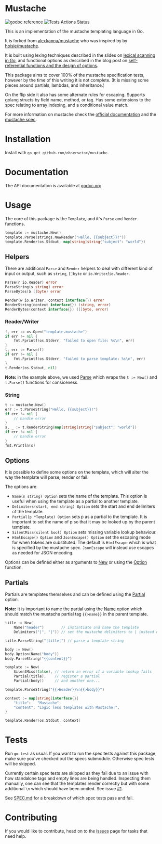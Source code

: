 # Mustache

[![godoc reference](https://godoc.org/github.com/observeinc/mustache?status.svg)](https://godoc.org/github.com/observeinc/mustache)
[![Tests Actions Status](https://github.com/observeinc/mustache/workflows/Go/badge.svg)](https://github.com/observeinc/mustache/actions)

This is an implementation of the mustache templating language in Go.

It is forked from [alexkappa/mustache](https://github.com/alexkappa/mustache) who was inspired by by [hoisie/mustache](https://github.com/hoisie/mustache).

It is built using lexing techniques described in the slides on [lexical scanning in Go](https://talks.golang.org/2011/lex.slide), and functional options as described in the blog post on [self-referential functions and the design of options](http://commandcenter.blogspot.nl/2014/01/self-referential-functions-and-design.html).

This package aims to cover 100% of the mustache specification tests, however by the time of this writing it is not complete. (It is missing some pieces around partials, lambdas, and inheritance.) 

On the flip side it also has some alternate rules for escaping. Supports golang structs by field name, method, or tag. Has some extensions to the spec relating to array indexing, and a conditional value match. 

For more information on mustache check the [official documentation](http://mustache.github.io/) and the [mustache spec](http://github.com/mustache/spec).

# Installation

Install with `go get github.com/observeinc/mustache`.

# Documentation

The API documentation is available at [godoc.org](http://godoc.org/github.com/observeinc/mustache).

# Usage

The core of this package is the `Template`, and it's `Parse` and `Render` functions.

```Go
template := mustache.New()
template.Parse(strings.NewReader("Hello, {{subject}}!"))
template.Render(os.Stdout, map[string]string{"subject": "world"})
```
## Helpers

There are additional `Parse` and `Render` helpers to deal with different kind of input or output, such as `string`, `[]byte` or `io.Writer`/`io.Reader`.

```Go
Parse(r io.Reader) error
ParseString(s string) error
ParseBytes(b []byte) error
```

```Go
Render(w io.Writer, context interface{}) error
RenderString(context interface{}) (string, error)
RenderBytes(context interface{}) ([]byte, error)
```

### Reader/Writer

```Go
f, err := os.Open("template.mustache")
if err != nil {
    fmt.Fprintf(os.Stderr, "failed to open file: %s\n", err)
}
t, err := Parse(f)
if err != nil {
    fmt.Fprintf(os.Stderr, "failed to parse template: %s\n", err)
}
t.Render(os.Stdout, nil)
```

**Note:** in the example above, we used [Parse](http://godoc.org/github.com/observeinc/mustache#Parse) which wraps the `t := New()` and `t.Parse()` functions for consiceness.

### String

```Go
t := mustache.New()
err := t.ParseString("Hello, {{subject}}!")
if err != nil {
    // handle error
}
s, _ := t.RenderString(map[string]string{"subject": "world"})
if err != nil {
    // handle error
}
fmt.Println(s)
```

## Options

It is possible to define some options on the template, which will alter the way the template will parse, render or fail.

The options are:

- `Name(n string) Option` sets the name of the template. This option is useful when using the template as a partial to another template.
- `Delimiters(start, end string) Option` sets the start and end delimiters of the template.
- `Partial(p *Template) Option` sets p as a partial to the template. It is important to set the name of p so that it may be looked up by the parent template.
- `SilentMiss(silent bool) Option` sets missing variable lookup behaviour.
- `HtmlEscape() Option` and `JsonEscape() Option` set the escaping mode for when tokens are substituted. The default is `HtmlEscape` which is what is specified by the mustache spec. `JsonEscape` will instead use escapes as needed for JSON encoding.

Options can be defined either as arguments to [New](http://godoc.org/github.com/observeinc/mustache#New) or using the [Option](http://godoc.org/github.com/observeinc/mustache#Template.Option) function.

## Partials

Partials are templates themselves and can be defined using the [Partial](http://godoc.org/github.com/observeinc/mustache#Partial) option.

**Note:** It is important to name the partial using the [Name](http://godoc.org/github.com/observeinc/mustache#Name) option which should match the mustache partial tag `{{>name}}` in the parent template.

```Go
title := New(
    Name("header")        // instantiate and name the template
    Delimiters("|", "|")) // set the mustache delimiters to | instead of {{

title.ParseString("|title|") // parse a template string

body := New()
body.Option(Name("body"))
body.ParseString("{{content}}")

template := New(
    SilentMiss(false), // return an error if a variable lookup fails
    Partial(title),    // register a partial
    Partial(body))     // and another one...

template.ParseString("{{>header}}\n{{>body}}")

context := map[string]interface{}{
    "title":   "Mustache",
    "content": "Logic less templates with Mustache!",
}

template.Render(os.Stdout, context)
```

# Tests

Run `go test` as usual. If you want to run the spec tests against this package, make sure you've checked out the specs submodule. Otherwise spec tests will be skipped.

Currently certain spec tests are skipped as they fail due to an issue with how standalone tags and empty lines are being handled. Inspecting them manually, one can see that the templates render correctly but with some additional `\n` which should have been omited. See issue [#1](http://github.com/alexkappa/mustache/issues/1).

See [SPEC.md](https://github.com/observeinc/mustache/blob/master/SPEC.md) for a breakdown of which spec tests pass and fail.

# Contributing

If you would like to contribute, head on to the [issues](https://github.com/observeinc/mustache/issues) page for tasks that need help.
